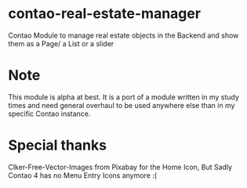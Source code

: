 # contao-real-estate-manager
Contao Module to manage real estate objects in the Backend and show them as a Page/ a List or a slider

# Note
This module is alpha at best. It is a port of a module written in my study times and need general overhaul to be used anywhere else than in my specific Contao instance.

# Special thanks
Clker-Free-Vector-Images from Pixabay for the Home Icon, But Sadly Contao 4 has no Menu Entry Icons anymore :(
